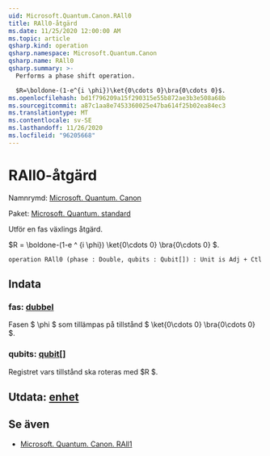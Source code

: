 ```yaml
---
uid: Microsoft.Quantum.Canon.RAll0
title: RAll0-åtgärd
ms.date: 11/25/2020 12:00:00 AM
ms.topic: article
qsharp.kind: operation
qsharp.namespace: Microsoft.Quantum.Canon
qsharp.name: RAll0
qsharp.summary: >-
  Performs a phase shift operation.

  $R=\boldone-(1-e^{i \phi})\ket{0\cdots 0}\bra{0\cdots 0}$.
ms.openlocfilehash: bd1f796209a15f290315e55b872ae3b3e508a68b
ms.sourcegitcommit: a87c1aa8e7453360025e47ba614f25b02ea84ec3
ms.translationtype: MT
ms.contentlocale: sv-SE
ms.lasthandoff: 11/26/2020
ms.locfileid: "96205668"
---
```

# <a name="rall0-operation"></a>RAll0-åtgärd

Namnrymd: [Microsoft. Quantum. Canon](xref:Microsoft.Quantum.Canon)

Paket: [Microsoft. Quantum. standard](https://nuget.org/packages/Microsoft.Quantum.Standard)


Utför en fas växlings åtgärd.

$R = \boldone-(1-e ^ {i \phi}) \ket{0\cdots 0} \bra{0\cdots 0} $.

```qsharp
operation RAll0 (phase : Double, qubits : Qubit[]) : Unit is Adj + Ctl
```


## <a name="input"></a>Indata

### <a name="phase--double"></a>fas: [dubbel](xref:microsoft.quantum.lang-ref.double)

Fasen $ \phi $ som tillämpas på tillstånd $ \ket{0\cdots 0} \bra{0\cdots 0} $.


### <a name="qubits--qubit"></a>qubits: [qubit](xref:microsoft.quantum.lang-ref.qubit)[]

Registret vars tillstånd ska roteras med $R $.



## <a name="output--unit"></a>Utdata: [enhet](xref:microsoft.quantum.lang-ref.unit)



## <a name="see-also"></a>Se även

- [Microsoft. Quantum. Canon. RAll1](xref:Microsoft.Quantum.Canon.RAll1)
